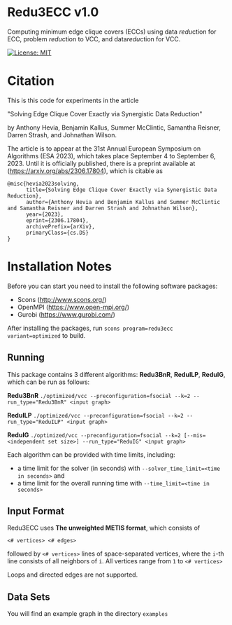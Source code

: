 Redu3ECC v1.0
=====

Computing minimum edge clique covers (ECCs) using data *redu*ction for ECC, problem *redu*ction to VCC, and data*redu*ction for VCC.

[![License: MIT](https://img.shields.io/badge/License-MIT-yellow.svg)](https://opensource.org/licenses/MIT)


Citation
========

This is this code for experiments in the article 

"Solving Edge Clique Cover Exactly via Synergistic Data Reduction"

by Anthony Hevia, Benjamin Kallus, Summer McClintic, Samantha Reisner, Darren Strash, and Johnathan Wilson.

The article is to appear at the 31st Annual European Symposium on Algorithms (ESA 2023), which takes place September 4 to September 6, 2023. Until it is officially published, there is a preprint available at (https://arxiv.org/abs/2306.17804), which is citable as

```
@misc{hevia2023solving,
      title={Solving Edge Clique Cover Exactly via Synergistic Data Reduction},
      author={Anthony Hevia and Benjamin Kallus and Summer McClintic and Samantha Reisner and Darren Strash and Johnathan Wilson},
      year={2023},
      eprint={2306.17804},
      archivePrefix={arXiv},
      primaryClass={cs.DS}
}
```

Installation Notes
=====

Before you can start you need to install the following software packages:

- Scons (http://www.scons.org/)
- OpenMPI (https://www.open-mpi.org/) 
- Gurobi (https://www.gurobi.com/)

After installing the packages, run `scons program=redu3ecc variant=optimized` to build.

## Running

This package contains 3 different algorithms: **Redu3BnR**, **ReduILP**, **ReduIG**, which can be run as follows:

**Redu3BnR**
`./optimized/vcc --preconfiguration=fsocial --k=2 --run_type="Redu3BnR" <input graph>`

**ReduILP**
`./optimized/vcc --preconfiguration=fsocial --k=2 --run_type="ReduILP" <input graph>`

**ReduIG**
`./optimized/vcc --preconfiguration=fsocial --k=2 [--mis=<independent set size>] --run_type="ReduIG" <input graph>`

Each algorithm can be provided with time limits, including:
- a time limit for the solver (in seconds) with `--solver_time_limit=<time in seconds>` and 
- a time limit for the overall running time with `--time_limit=<time in seconds>`

## Input Format

Redu3ECC uses **The unweighted METIS format**, which consists of

   `<# vertices> <# edges>`

   followed by `<# vertices>` lines of space-separated vertices,  where the `i`-th line consists of 
   all neighbors of `i`. All vertices range from `1` to `<# vertices>`

Loops and directed edges are not supported.

## Data Sets

You will find an example graph in the directory `examples`
